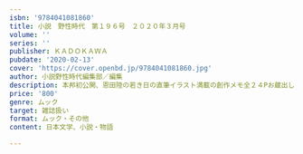 ```yaml
---
isbn: '9784041081860'
title: 小説　野性時代　第１９６号　２０２０年３月号
volume: ''
series: ''
publisher: ＫＡＤＯＫＡＷＡ
pubdate: '2020-02-13'
cover: 'https://cover.openbd.jp/9784041081860.jpg'
author: 小説野性時代編集部／編集
description: 本邦初公開、恩田陸の若き日の直筆イラスト満載の創作メモ全２４Pお蔵出し
price: '800'
genre: ムック
target: 雑誌扱い
format: ムック・その他
content: 日本文学、小説・物語

---
```

